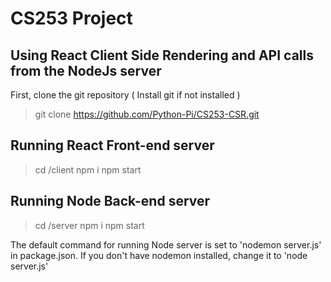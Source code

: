 # CS253 Project

## Using React Client Side Rendering and API calls from the NodeJs server

First, clone the git repository ( Install git if not installed )
> git clone https://github.com/Python-Pi/CS253-CSR.git


## Running React Front-end server 

> cd /client
> npm i
> npm start

## Running Node Back-end server

> cd /server
> npm i
> npm start

The default command for running Node server is set to 'nodemon server.js' in package.json. If you don't have nodemon installed, change it to 'node server.js'